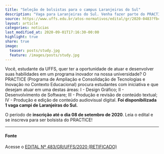 ```yaml
---
title: "Seleção de bolsistas para o campus Laranjeiras do Sul"
description: "Vaga para Laranjeiras do Sul. Venha fazer parte do PRACTICE!"
source: https://www.uffs.edu.br/atos-normativos/edital/gr/2020-0483?fbclid=IwAR3D6xwnACJlBUhbuNN-iqPKoBV_HXgriN7yjXY8tLV2EllOJEXiOPFsbAY
layout: article
categories: noticias
last_modified_at: 2020-09-01T17:16:30-00:00
highlight: true
share: true
image:
  teaser: posts/study.jpg
  feature: /images/posts/study.jpg
---
```


Você, estudante da UFFS, quer ter a oportunidade de atuar e desenvolver suas habilidades em um programa inovador na nossa universidade?
O PRACTICE (Programa de Ampliação e Consolidação de Tecnologias e Inovação no Contexto Educacional) procura estudantes com iniciativa e que desejam atuar em uma destas áreas: I - Design Gráfico; II - Desenvolvimento de Software; III - Produção e revisão de conteúdo textual; IV - Produção e edição de conteúdo audiovisual digital.
**Foi disponibilizada 1 vaga campi de Laranjeiras do Sul.**

O período de **inscrição até o dia 08 de setembro de 2020**. Leia o edital e se inscreva para ser bolsista do PRACTICE!



---
#### Fonte
Acesse o [EDITAL Nº 483/GR/UFFS/2020 (RETIFICADO)]({{page.source}})
